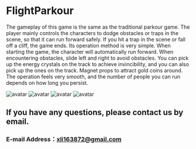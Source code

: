 # FlightParkour
The gameplay of this game is the same as the traditional parkour game. The player mainly controls the characters to dodge obstacles or traps in the scene, so that it can run forward safely. If you hit a trap in the scene or fall off a cliff, the game ends. Its operation method is very simple. When starting the game, the character will automatically run forward. When encountering obstacles, slide left and right to avoid obstacles. You can pick up the energy crystals on the track to achieve invincibility, and you can also pick up the ones on the track. Magnet props to attract gold coins around. The operation feels very smooth, and the number of people you can run depends on how long you persist.

![avatar](http://104.160.46.50/IMG_1190.PNG)
![avatar](http://104.160.46.50/IMG_1191.PNG)
![avatar](http://104.160.46.50/IMG_1192.PNG)
![avatar](http://104.160.46.50/IMG_1193.PNG)
##  If you have any questions, please contact us by email.
### E-mail Address：xli163872@gmail.com
